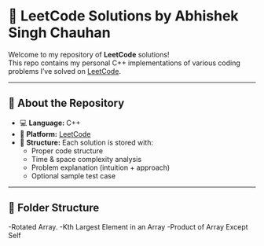 # 🧠 LeetCode Solutions by Abhishek Singh Chauhan

Welcome to my repository of **LeetCode** solutions!  
This repo contains my personal C++ implementations of various coding problems I’ve solved on [LeetCode](https://leetcode.com/u/abhishekchauhan1365/).

---

## 🚀 About the Repository

- 💻 **Language:** C++
- 📘 **Platform:** [LeetCode](https://leetcode.com/)
- 📂 **Structure:** Each solution is stored with:
  - Proper code structure
  - Time & space complexity analysis
  - Problem explanation (intuition + approach)
  - Optional sample test case

---

## 📁 Folder Structure
-Rotated Array.
-Kth Largest Element in an Array
-Product of Array Except Self

